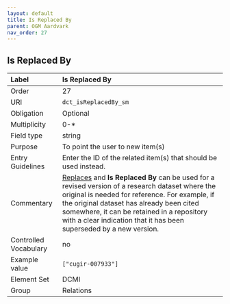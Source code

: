 ```yaml
---
layout: default
title: Is Replaced By
parent: OGM Aardvark
nav_order: 27
---
```


## Is Replaced By

| Label                 | Is Replaced By |
|:----------------------|:---------------|
| Order                 | 27 |
| URI                   | `dct_isReplacedBy_sm` |
| Obligation            | Optional |
| Multiplicity          | 0-* |
| Field type            | string |
| Purpose               | To point the user to new item(s) |
| Entry Guidelines      | Enter the ID of the related item(s) that should be used instead. |
| Commentary            | [Replaces](https://opengeometadata.github.io/docs/aardvarkSchema/replaces) and **Is Replaced By** can be used for a revised version of a research dataset where the original is needed for reference. For example, if the original dataset has already been cited somewhere, it can be retained in a repository with a clear indication that it has been superseded by a new version. |
| Controlled Vocabulary | no |
| Example value         | `["cugir-007933"]` |
| Element Set           | DCMI |
| Group                 | Relations |

